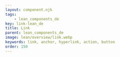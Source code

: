 ```yaml
---
layout: component.njk
tags: 
    - lean_components_de
key: link-lean_de
title: Link
parent: lean_components_de
image: lean/overview/link.webp
keywords: link, anchor, hyperlink, action, button
order: 150
---
```

